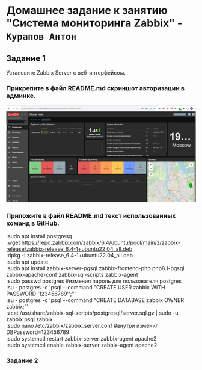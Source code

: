 # Домашнее задание к занятию "Система мониторинга Zabbix" - `Курапов Антон`


## Задание 1
Установите Zabbix Server с веб-интерфейсом.

### Прикрепите в файл README.md скриншот авторизации в админке.
![alt text](https://github.com/AntonKurapov66/zabbix-hw/blob/main/img/1.PNG)
### Приложите в файл README.md текст использованных команд в GitHub.
:sudo apt install postgresq  
:wget https://repo.zabbix.com/zabbix/6.4/ubuntu/pool/main/z/zabbix-release/zabbix-release_6.4-1+ubuntu22.04_all.deb  
:dpkg -i zabbix-release_6.4-1+ubuntu22.04_all.deb  
:sudo apt update  
:sudo apt install zabbix-server-pgsql zabbix-frontend-php php8.1-pgsql zabbix-apache-conf zabbix-sql-scripts zabbix-agent  
:sudo passwd postgres #изменил пароль для пользователя postgres  
:su - postgres -c 'psql --command "CREATE USER zabbix WITH PASSWORD'\'123456789\'';"'  
:su - postgres -c 'psql --command "CREATE DATABASE zabbix OWNER zabbix;"'  
:zcat /usr/share/zabbix-sql-scripts/postgresql/server.sql.gz | sudo -u zabbix psql zabbix  
:sudo nano /etc/zabbix/zabbix_server.conf #внутри изменил DBPassword=123456789  
:sudo systemctl restart zabbix-server zabbix-agent apache2  
:sudo systemctl enable zabbix-server zabbix-agent apache2  

### Задание 2
